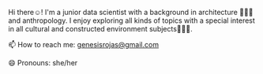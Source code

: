 Hi there☺️! I'm a junior data scientist with a background in architecture 👷🏽‍♀️ and anthropology. I enjoy exploring all kinds of topics with a special interest in all cultural and constructed environment subjects👩🏽‍💻.


📫 How to reach me: 
genesisrojas@gmail.com

😄 Pronouns: she/her

<!--
**GenesisRojasR/GenesisRojasR** is a ✨ _special_ ✨ repository because its `README.md` (this file) appears on your GitHub profile.

Here are some ideas to get you started:

- 🔭 I’m currently working on ...
- 🌱 I’m currently learning ...
- 👯 I’m looking to collaborate on ...
- 🤔 I’m looking for help with ...
- 💬 Ask me about ...



- ⚡ Fun fact: ...
-->
